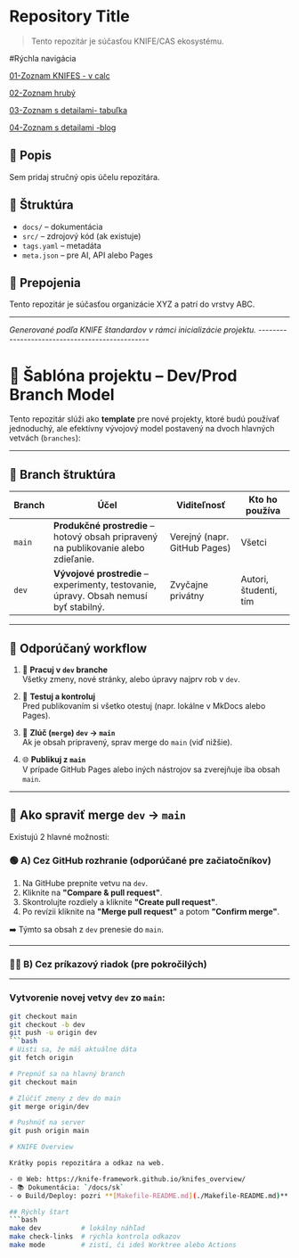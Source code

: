 # Repository Title

> Tento repozitár je súčasťou KNIFE/CAS ekosystému.


#Rýchla navigácia

[01-Zoznam KNIFES - v calc](./7Ds/01.D1-Management/02.Strategy/20250420-KNIFES_with_SFIA.ods)

[02-Zoznam hrubý ](/7Ds/01.D1-Management/02.Strategy/KNIFEsOverview.md)

[03-Zoznam s detailami- tabuľka ](/7Ds/01.D1-Management/02.Strategy/KNIFE_Overview_List.md)

[04-Zoznam s detailami -blog](/7Ds/01.D1-Management/02.Strategy/KNIFE_Overview_Details.md)


## 🧾 Popis
Sem pridaj stručný opis účelu repozitára.

## 📁 Štruktúra
- `docs/` – dokumentácia
- `src/` – zdrojový kód (ak existuje)
- `tags.yaml` – metadáta
- `meta.json` – pre AI, API alebo Pages

## 🔗 Prepojenia
Tento repozitár je súčasťou organizácie XYZ a patrí do vrstvy ABC.

---

*Generované podľa KNIFE štandardov v rámci inicializácie projektu.*
    -----------------------------------------------

    
# 🧪 Šablóna projektu – Dev/Prod Branch Model

Tento repozitár slúži ako **template** pre nové projekty, ktoré budú používať jednoduchý, ale efektívny vývojový model postavený na dvoch hlavných vetvách (`branches`):

---

## 🌳 Branch štruktúra

| Branch | Účel | Viditeľnosť | Kto ho používa |
|--------|------|--------------|----------------|
| `main` | **Produkčné prostredie** – hotový obsah pripravený na publikovanie alebo zdieľanie. | Verejný (napr. GitHub Pages) | Všetci |
| `dev`  | **Vývojové prostredie** – experimenty, testovanie, úpravy. Obsah nemusí byť stabilný. | Zvyčajne privátny | Autori, študenti, tím |

---

## 🔄 Odporúčaný workflow

1. 🔧 **Pracuj v `dev` branche**  
   Všetky zmeny, nové stránky, alebo úpravy najprv rob v `dev`.

2. 🧪 **Testuj a kontroluj**  
   Pred publikovaním si všetko otestuj (napr. lokálne v MkDocs alebo Pages).

3. 🔀 **Zlúč (`merge`) `dev` → `main`**  
   Ak je obsah pripravený, sprav merge do `main` (viď nižšie).

4. 🌐 **Publikuj z `main`**  
   V prípade GitHub Pages alebo iných nástrojov sa zverejňuje iba obsah `main`.

---

## 🔀 Ako spraviť merge `dev` → `main`

Existujú 2 hlavné možnosti:

### 🟢 A) Cez GitHub rozhranie (odporúčané pre začiatočníkov)

1. Na GitHube prepnite vetvu na `dev`.
2. Kliknite na **"Compare & pull request"**.
3. Skontrolujte rozdiely a kliknite **"Create pull request"**.
4. Po revízii kliknite na **"Merge pull request"** a potom **"Confirm merge"**.

➡️ Týmto sa obsah z `dev` prenesie do `main`.

---

### 🧑‍💻 B) Cez príkazový riadok (pre pokročilých)
---


### Vytvorenie novej vetvy `dev` zo `main`:

```bash
git checkout main
git checkout -b dev
git push -u origin dev
```bash
# Uisti sa, že máš aktuálne dáta
git fetch origin

# Prepnúť sa na hlavný branch
git checkout main

# Zlúčiť zmeny z dev do main
git merge origin/dev

# Pushnúť na server
git push origin main

# KNIFE Overview

Krátky popis repozitára a odkaz na web.

- 🌐 Web: https://knife-framework.github.io/knifes_overview/
- 📚 Dokumentácia: `/docs/sk`
- ⚙️ Build/Deploy: pozri **[Makefile-README.md](./Makefile-README.md)**

## Rýchly štart
```bash
make dev          # lokálny náhľad
make check-links  # rýchla kontrola odkazov
make mode         # zistí, či ideš Worktree alebo Actions